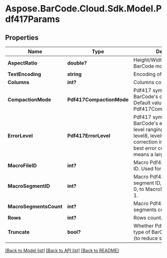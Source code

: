 # Aspose.BarCode.Cloud.Sdk.Model.Pdf417Params
## Properties

Name | Type | Description | Notes
------------ | ------------- | ------------- | -------------
**AspectRatio** | **double?** | Height/Width ratio of 2D BarCode module.              | [optional] 
**TextEncoding** | **string** | Encoding of codetext.              | [optional] 
**Columns** | **int?** | Columns count.              | [optional] 
**CompactionMode** | **Pdf417CompactionMode** | Pdf417 symbology type of BarCode&#39;s compaction mode. Default value: Pdf417CompactionMode.Auto. | [optional] 
**ErrorLevel** | **Pdf417ErrorLevel** | Pdf417 symbology type of BarCode&#39;s error correction level ranging from level0 to level8, level0 means no error correction info, level8 means best error correction which means a larger picture. | [optional] 
**MacroFileID** | **int?** | Macro Pdf417 barcode&#39;s file ID. Used for MacroPdf417. | [optional] 
**MacroSegmentID** | **int?** | Macro Pdf417 barcode&#39;s segment ID, which starts from 0, to MacroSegmentsCount - 1. | [optional] 
**MacroSegmentsCount** | **int?** | Macro Pdf417 barcode segments count. | [optional] 
**Rows** | **int?** | Rows count. | [optional] 
**Truncate** | **bool?** | Whether Pdf417 symbology type of BarCode is truncated (to reduce space). | [optional] 

[[Back to Model list]](../README.md#documentation-for-models) [[Back to API list]](../README.md#documentation-for-api-endpoints) [[Back to README]](../README.md)

